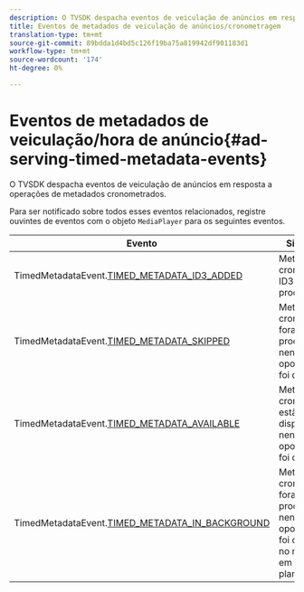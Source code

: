 ```yaml
---
description: O TVSDK despacha eventos de veiculação de anúncios em resposta a operações de metadados cronometrados.
title: Eventos de metadados de veiculação de anúncios/cronometragem
translation-type: tm+mt
source-git-commit: 89bdda1d4bd5c126f19ba75a819942df901183d1
workflow-type: tm+mt
source-wordcount: '174'
ht-degree: 0%

---
```



# Eventos de metadados de veiculação/hora de anúncio{#ad-serving-timed-metadata-events}

O TVSDK despacha eventos de veiculação de anúncios em resposta a operações de metadados cronometrados.

Para ser notificado sobre todos esses eventos relacionados, registre ouvintes de eventos com o objeto `MediaPlayer` para os seguintes eventos.

| Evento | Significado |
|---|---|
| TimedMetadataEvent.[TIMED_METADATA_ID3_ADDED](https://help.adobe.com/en_US/primetime/api/psdk/asdoc-dhls_1.4/com/adobe/mediacore/events/TimedMetadataEvent.html#TIMED_METADATA_ID3_ADDED) | Metadados cronometrados ID3 foram processados. |
| TimedMetadataEvent.[TIMED_METADATA_SKIPPED](https://help.adobe.com/en_US/primetime/api/psdk/asdoc-dhls_1.4/com/adobe/mediacore/events/TimedMetadataEvent.html#TIMED_METADATA_SKIPPED) | Metadados cronometrados foram processados e nenhuma oportunidade foi detectada. |
| TimedMetadataEvent.[TIMED_METADATA_AVAILABLE](https://help.adobe.com/en_US/primetime/api/psdk/asdoc-dhls_2.3/com/adobe/tvsdk/mediacore/events/TimedMetadataEvent.html#TIMED_METADATA_AVAILABLE) | Metadados cronometrados estão disponíveis e nenhuma oportunidade foi detectada. |
| TimedMetadataEvent.[TIMED_METADATA_IN_BACKGROUND](https://help.stage.adobe.com/en_US/primetime/api/psdk/asdoc-dhls_2.3/com/adobe/tvsdk/mediacore/events/TimedMetadataEvent.html#TIMED_METADATA_IN_BACKGROUND) | Metadados cronometrados foram processados e nenhuma oportunidade foi detectada no manifesto em segundo plano. |